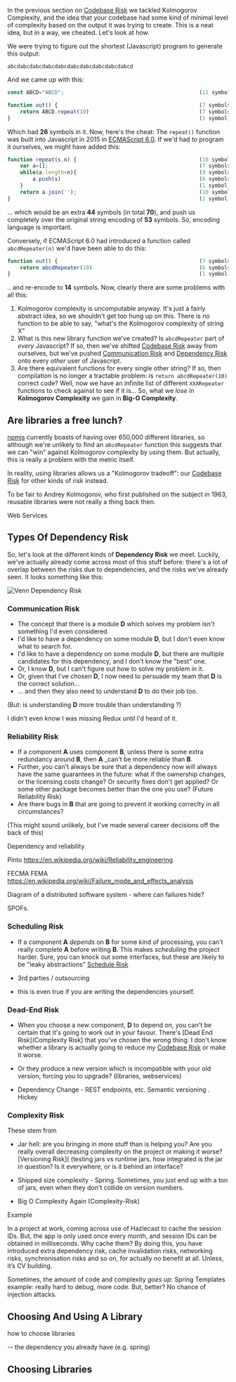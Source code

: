 
In the previous section on [Codebase Risk](Complexity-Risk) we tackled Kolmogorov Complexity, and the idea that your codebase had some kind of minimal level of complexity based on the output it was trying to create.  This is a neat idea, but in a way, we cheated.  Let's look at how.

We were trying to figure out the shortest (Javascript) program to generate this output:

```
abcdabcdabcdabcdabcdabcdabcdabcdabcdabcd
```

And we came up with this:

```javascript
const ABCD="ABCD";                                           (11 symbols)

function out() {                                             (7 symbols)
    return ABCD.repeat(10)                                   (7 symbols)
}                                                            (1 symbol)
```

Which had **26** symbols in it.  Now, here's the cheat:  The `repeat()` function was built into Javascript in 2015 in [ECMAScript 6.0](http://www.ecma-international.org/ecma-262/6.0/).  If we'd had to program it ourselves, we might have added this:

```javascript
function repeat(s,n) {                                       (10 symbols)
    var a=[];                                                (7 symbols)
    while(a.length<n){                                       (9 symbols)  
        a.push(s)                                            (6 symbols)
    }                                                        (1 symbol)
    return a.join('');                                       (10 symbols)
}                                                            (1 symbol)
```
... which would be an extra **44** symbols (in total **70**), and push us completely over the original string encoding of **53** symbols.   So, encoding language is important.   

Conversely, if ECMAScript 6.0 had introduced a function called `abcdRepeater(n)` we'd have been able to do this:

```javascript
function out() {                                             (7 symbols)
    return abcdRepeater(10)                                  (6 symbols)
}                                                            (1 symbol)
``` 

.. and re-encode to **14** symbols.  Now, clearly there are some problems with all this:

1.  Kolmogorov complexity is uncomputable anyway.  It's just a fairly abstract idea, so we shouldn't get too hung up on this.  There is no function to be able to say, "what's the Kolmogorov complexity of string X"
2.  What is this new library function we've created?   Is `abcdRepeater` part of _every_ Javascript?  If so, then we've shifted [Codebase Risk](Complexity-Risk) away from ourselves, but we've pushed [Communication Risk](Communication-Risk) and [Dependency Risk](Dependency-Risk) onto every _other_ user of Javascript.
3.  Are there equivalent functions for every single other string?  If so, then compilation is no longer a tractable problem: is `return abcdRepeater(10)` correct code?  Well, now we have an infinite list of different `XXXRepeater` functions to check against to see if it is...  So, what we _lose_ in **Kolmogorov Complexity** we gain in **Big-O Complexity**.  

## Are libraries a free lunch?

[npmjs](http://npmjs.com) currently boasts of having over 650,000 different libraries, so although we're unlikely to find an `abcdRepeater` function this suggests that we can "win" against Kolmogorov complexity by using them.  But actually, this is really a problem with the metric itself.  

In reality, using libraries allows us a "Kolmogorov tradeoff": our [Codebase Risk](Complexity-Risk) for other kinds of risk instead.

To be fair to Andrey Kolmogorov, who first published on the subject in 1963, reusable libraries were not really a thing back then.

Web Services

## Types Of Dependency Risk

So, let's look at the different kinds of **Dependency Risk** we meet.  Luckily, we've actually already come across most of this stuff before: there's a lot of overlap between the risks due to dependencies, and the risks we've already seen.   It looks something like this:

![Venn Dependency Risk](images/venn_dependency_risk.jpg)



### Communication Risk

 - The concept that there is a module **D** which solves my problem isn't something I'd even considered.    
 - I'd like to have a dependency on some module **D**, but I don't even know what to search for.  
 - I'd like to have a dependency on some module **D**, but there are multiple candidates for this dependency, and I don't know the "best" one.
 - Or, I know **D**, but I can't figure out how to solve my problem in it.
 - Or, given that I've chosen **D**, I now need to persuade my team that **D** is the correct solution...
 - ... and then they also need to understand **D** to do their job too.
 
(But:  is understanding **D** more trouble than understanding <yourcode>?)  

I didn't even know I was missing Redux until I'd heard of it.

### Reliability Risk

 - If a component **A** uses component **B**, unless there is some extra redundancy around **B**, then **A** _can't be more reliable than **B**. 
 - Further, you can't always be sure that a dependency now will always have the same guarantees in the future:  what if the ownership changes, or the licensing costs change?  Or security fixes don't get applied?  Or some other package becomes better than the one you use?    (Future Reliability Risk)
 - Are there bugs in **B** that are going to prevent it working correclty in all circumstances?
 
(This might sound unlikely, but I've made several career decisions off the back of this)

Dependency and reliability

Pinto
https://en.wikipedia.org/wiki/Reliability_engineering

FECMA FEMA https://en.wikipedia.org/wiki/Failure_mode_and_effects_analysis

Diagram of a distributed software system - where can failures hide?

SPOFs.

### Scheduling Risk

 - If a component **A** _depends_ on **B** for some kind of processing, you can't really complete **A** before writing **B**.   This makes _scheduling_ the project harder.  Sure, you can knock out some interfaces, but these are likely to be "leaky abstractions" [Schedule Risk](Schedule-Risk)
 -  3rd parties / outsourcing
 
 - this is even true if you are writing the dependencies yourself.
 
### Dead-End Risk

 - When you choose a new component, **D** to depend on, you can't be certain that it's going to work out in your favour.  There's [Dead End Risk](Complexity Risk] that you've chosen the wrong thing.   I don't know whether a library is actually going to reduce my [Codebase Risk](Complexity-Risk) or make it worse. 
 
 - Or they produce a new version which is incompatible with your old version, forcing you to upgrade?  (libraries, webservices)
 
 - Dependency Change - REST endpoints, etc.   Semantic versioning .  Hickey


### Complexity Risk

These stem from  
 
 - Jar hell:  are you bringing in more stuff than is helping you?   Are you really overall decreasing complexity on the project or making it worse?  [Versioning Risk](
 (testing jars vs runtime jars.  how integrated is the jar in question?  Is it everywhere, or is it behind an interface?
 
 - Shipped size complexity - Spring.  Sometimes, you just end up with a ton of jars, even when they don't collide on version numbers.

 - Big O Complexity Again (Complexity-Risk)


Example

In a project at work, coming across use of Hazlecast to cache the session IDs.   But, the app is only used once every month, and session IDs can be obtained in milliseconds.   Why cache them?  By doing this, you have introduced extra dependency risk, cache invalidation risks, networking risks, synchronisation risks and so on, for actually no benefit at all.  Unless, it’s CV building.  


Sometimes, the amount of code and complexity _goes up_:  Spring Templates example:  really hard to debug, more code.  But, better?  No chance of injection attacks.



## Choosing And Using A Library




how to choose libraries

-- the dependency you already have (e.g. spring)

## Choosing Libraries






